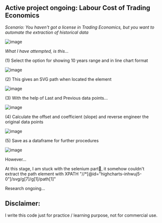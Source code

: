 ## Active project ongoing: Labour Cost of Trading Economics
*Scenario: You haven't got a license in Trading Economics, but you want to automate the extraction of historical data*

![image](https://github.com/user-attachments/assets/f266f7bf-4dca-45ae-a642-302f323dcea8)

*What I have attempted, is this...*

(1) Select the option for showing 10 years range and in line chart format

![image](https://github.com/user-attachments/assets/90940ca3-0325-4c0b-9cf4-85d434774c28)

(2) This gives an SVG path when located the element

![image](https://github.com/user-attachments/assets/15b56248-53e8-4e56-ba6a-93a8a38d60d5)

(3) With the help of Last and Previous data points...

![image](https://github.com/user-attachments/assets/477484ab-1adf-4bc1-b132-64de318613f7)

(4) Calculate the offset and coefficient (slope) and reverse engineer the original data points

![image](https://github.com/user-attachments/assets/38bf3472-7aac-4cc1-9d47-0854e6f18a3b)

(5) Save as a dataframe for further procedures

![image](https://github.com/user-attachments/assets/157db0dc-d475-4b31-b422-677f6d22ad91)

However...

At this stage, I am stuck with the selenium part🥲, it somehow couldn't extract the path element with XPATH 
"//*[@id="highcharts-inhwuj5-0"]/svg/g[7]/g[1]/path[1]"

Research ongoing...


## Disclaimer: ##
I write this code just for practice / learning purpose, not for commercial use.
